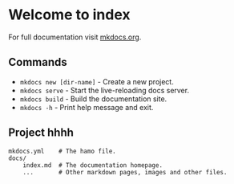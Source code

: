 # Welcome to index

For full documentation visit [mkdocs.org](https://www.mkdocs.org).

## Commands

* `mkdocs new [dir-name]` - Create a new project.
* `mkdocs serve` - Start the live-reloading docs server.
* `mkdocs build` - Build the documentation site.
* `mkdocs -h` - Print help message and exit.

## Project hhhh

    mkdocs.yml    # The hamo file.
    docs/
        index.md  # The documentation homepage.
        ...       # Other markdown pages, images and other files.
